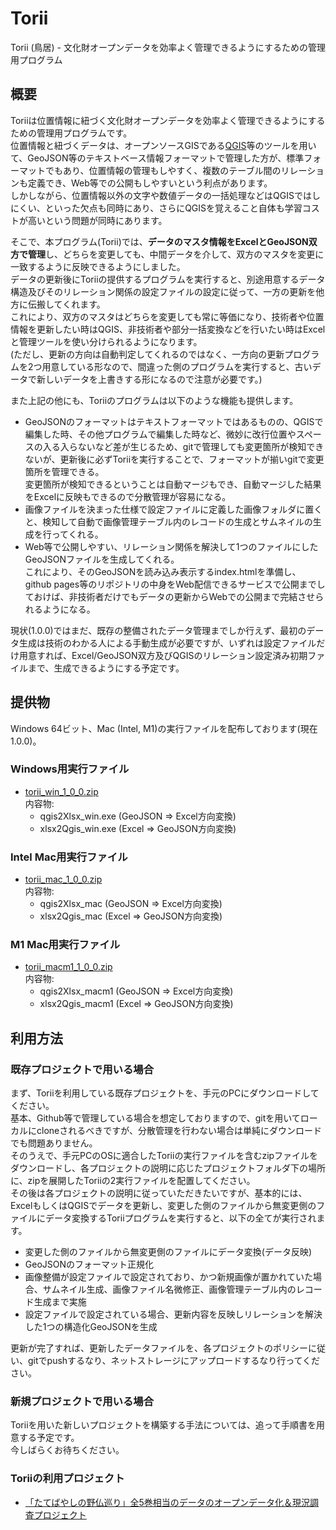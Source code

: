 # Torii
Torii (鳥居) - 文化財オープンデータを効率よく管理できるようにするための管理用プログラム

## 概要

Toriiは位置情報に紐づく文化財オープンデータを効率よく管理できるようにするための管理用プログラムです。  
位置情報と紐づくデータは、オープンソースGISである[QGIS](https://qgis.org/ja/site/index.html)等のツールを用いて、GeoJSON等のテキストベース情報フォーマットで管理した方が、標準フォーマットでもあり、位置情報の管理もしやすく、複数のテーブル間のリレーションも定義でき、Web等での公開もしやすいという利点があります。  
しかしながら、位置情報以外の文字や数値データの一括処理などはQGISではしにくい、といった欠点も同時にあり、さらにQGISを覚えること自体も学習コストが高いという問題が同時にあります。

そこで、本プログラム(Torii)では、**データのマスタ情報をExcelとGeoJSON双方で管理**し、どちらを変更しても、中間データを介して、双方のマスタを変更に一致するように反映できるようにしました。  
データの更新後にToriiの提供するプログラムを実行すると、別途用意するデータ構造及びそのリレーション関係の設定ファイルの設定に従って、一方の更新を他方に伝搬してくれます。  
これにより、双方のマスタはどちらを変更しても常に等価になり、技術者や位置情報を更新したい時はQGIS、非技術者や部分一括変換などを行いたい時はExcelと管理ツールを使い分けられるようになります。  
(ただし、更新の方向は自動判定してくれるのではなく、一方向の更新プログラムを2つ用意している形なので、間違った側のプログラムを実行すると、古いデータで新しいデータを上書きする形になるので注意が必要です。)

また上記の他にも、Toriiのプログラムは以下のような機能も提供します。

* GeoJSONのフォーマットはテキストフォーマットではあるものの、QGISで編集した時、その他プログラムで編集した時など、微妙に改行位置やスペースの入る入らないなど差が生じるため、gitで管理しても変更箇所が検知できないが、更新後に必ずToriiを実行することで、フォーマットが揃いgitで変更箇所を管理できる。  
変更箇所が検知できるということは自動マージもでき、自動マージした結果をExcelに反映もできるので分散管理が容易になる。
* 画像ファイルを決まった仕様で設定ファイルに定義した画像フォルダに置くと、検知して自動で画像管理テーブル内のレコードの生成とサムネイルの生成を行ってくれる。
* Web等で公開しやすい、リレーション関係を解決して1つのファイルにしたGeoJSONファイルを生成してくれる。  
これにより、そのGeoJSONを読み込み表示するindex.htmlを準備し、github pages等のリポジトリの中身をWeb配信できるサービスで公開までしておけば、非技術者だけでもデータの更新からWebでの公開まで完結させられるようになる。

現状(1.0.0)ではまだ、既存の整備されたデータ管理までしか行えず、最初のデータ生成は技術のわかる人による手動生成が必要ですが、いずれは設定ファイルだけ用意すれば、Excel/GeoJSON双方及びQGISのリレーション設定済み初期ファイルまで、生成できるようにする予定です。

## 提供物

Windows 64ビット、Mac (Intel, M1)の実行ファイルを配布しております(現在 1.0.0)。  

### Windows用実行ファイル

* [torii_win_1_0_0.zip](https://github.com/code4history/Torii/releases/download/v1.0.0/torii_win_1_0_0.zip)  
内容物:
  * qgis2Xlsx_win.exe (GeoJSON => Excel方向変換)
  * xlsx2Qgis_win.exe (Excel => GeoJSON方向変換)

### Intel Mac用実行ファイル
* [torii_mac_1_0_0.zip](https://github.com/code4history/Torii/releases/download/v1.0.0/torii_mac_1_0_0.zip)  
内容物:
  * qgis2Xlsx_mac (GeoJSON => Excel方向変換)
  * xlsx2Qgis_mac (Excel => GeoJSON方向変換)

### M1 Mac用実行ファイル

* [torii_macm1_1_0_0.zip](https://github.com/code4history/Torii/releases/download/v1.0.0/torii_macm1_1_0_0.zip)  
内容物:
  * qgis2Xlsx_macm1 (GeoJSON => Excel方向変換)
  * xlsx2Qgis_macm1 (Excel => GeoJSON方向変換)

## 利用方法

### 既存プロジェクトで用いる場合

まず、Toriiを利用している既存プロジェクトを、手元のPCにダウンロードしてください。  
基本、Github等で管理している場合を想定しておりますので、gitを用いてローカルにcloneされるべきですが、分散管理を行わない場合は単純にダウンロードでも問題ありません。  
そのうえで、手元PCのOSに適合したToriiの実行ファイルを含むzipファイルをダウンロードし、各プロジェクトの説明に応じたプロジェクトフォルダ下の場所に、zipを展開したToriiの2実行ファイルを配置してください。  
その後は各プロジェクトの説明に従っていただきたいですが、基本的には、ExcelもしくはQGISでデータを更新し、変更した側のファイルから無変更側のファイルにデータ変換するToriiプログラムを実行すると、以下の全てが実行されます。

* 変更した側のファイルから無変更側のファイルにデータ変換(データ反映)
* GeoJSONのフォーマット正規化
* 画像整備が設定ファイルで設定されており、かつ新規画像が置かれていた場合、サムネイル生成、画像ファイル名微修正、画像管理テーブル内のレコード生成まで実施
* 設定ファイルで設定されている場合、更新内容を反映しリレーションを解決した1つの構造化GeoJSONを生成

更新が完了すれば、更新したデータファイルを、各プロジェクトのポリシーに従い、gitでpushするなり、ネットストレージにアップロードするなり行ってください。

### 新規プロジェクトで用いる場合

Toriiを用いた新しいプロジェクトを構築する手法については、追って手順書を用意する予定です。  
今しばらくお待ちください。

### Toriiの利用プロジェクト

* [「たてばやしの野仏巡り」全5巻相当のデータのオープンデータ化＆現況調査プロジェクト](https://github.com/code4history/TatebayashiStones)
